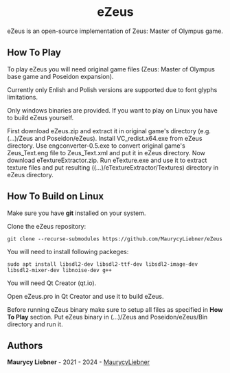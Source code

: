 <h1 align="center">eZeus</h1>

eZeus is an open-source implementation of Zeus: Master of Olympus game.

## How To Play

To play eZeus you will need original game files (Zeus: Master of Olympus base game and Poseidon expansion).

Currently only Enlish and Polish versions are supported due to font glyphs limitations.

Only windows binaries are provided. If you want to play on Linux you have to build eZeus yourself.

First download eZeus.zip and extract it in original game's directory (e.g. (...)/Zeus and Poseidon/eZeus). Install VC_redist.x64.exe from eZeus directory. Use engconverter-0.5.exe to convert original game's Zeus_Text.eng file to Zeus_Text.xml and put it in eZeus directory.
Now download eTextureExtractor.zip. Run eTexture.exe and use it to extract texture files and put resulting ((...)/eTextureExtractor/Textures) directory in eZeus directory.

## How To Build on Linux

Make sure you have **git** installed on your system.

Clone the eZeus repository:
```
git clone --recurse-submodules https://github.com/MaurycyLiebner/eZeus
```

You will need to install following packeges:

```
sudo apt install libsdl2-dev libsdl2-ttf-dev libsdl2-image-dev libsdl2-mixer-dev libnoise-dev g++
```

You will need Qt Creator (qt.io).

Open eZeus.pro in Qt Creator and use it to build eZeus.

Before running eZeus binary make sure to setup all files as specified in **How To Play** section. Put eZeus binary in (...)/Zeus and Poseidon/eZeus/Bin directory and run it.

## Authors

**Maurycy Liebner** - 2021 - 2024 - [MaurycyLiebner](https://github.com/MaurycyLiebner)